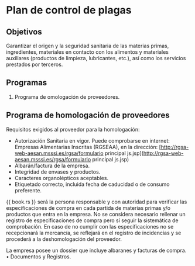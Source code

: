# Plan de control de plagas## ObjetivosGarantizar el origen y la seguridad sanitaria de las materias primas, ingredientes, materiales en contacto con los alimentos y materiales auxiliares (productos de limpieza, lubricantes, etc.), así como los servicios prestados por terceros.## Programas1. Programa de omologación de proveedores. ## Programa de homologación de proveedoresRequisitos exigidos al proveedor para la homologación:* Autorización Sanitaria en vigor. Puede comprobarse en internet:Empresas Alimentarias Inscritas (RGSEAA), en la dirección:[http://rgsa-web-aesan.msssi.es/rgsa/formulario principal js.jsp](http://rgsa-web-aesan.msssi.es/rgsa/formulario principal js.jsp)* Albarán/factura de la empresa.* Integridad de envases y productos.* Caracteres organolépticos aceptables.* Etiquetado correcto, incluida fecha de caducidad o de consumopreferente.{{ book.rs }} será la persona responsable y con autoridad para verificar las especificaciones de compra en cada partida de materias primas y/o productos que entra en la empresa. No se considera necesario rellenar un registro de especificaciones de compra pero sí seguir la sistemática de comprobación. En caso de no cumplir con las especificaciones no se recepcionará la mercancía, se reflejará en el registro de incidencias y se procederá a la deshomologación del proveedor.La empresa posee un dossier que incluye albaranes y facturas de compra.• Documentos y Registros.